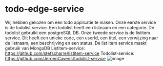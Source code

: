 # todo-edge-service
Wij hebben gekozen om een todo applicatie te maken. 
Onze eerste service is de todolist service. Een todolist heeft een listnaam en een categorie. De todolist gebruikt een postgreSQL DB.
Onze tweede service is de listitem service. Dit heeft een unieke code, een userId, een titel, een verwijzing naar de listnaam, een beschrijving en een status.
De list item service maakt gebruik van MongoDB
Listitem-service: https://github.com/stefscharre/listitem-service
Todolist-service: https://github.com/JeroenCavens/todolist-service
![image](https://user-images.githubusercontent.com/57891990/148563598-1cc2541a-7cd7-44b8-9aca-2a2ab84b7fbe.png)
